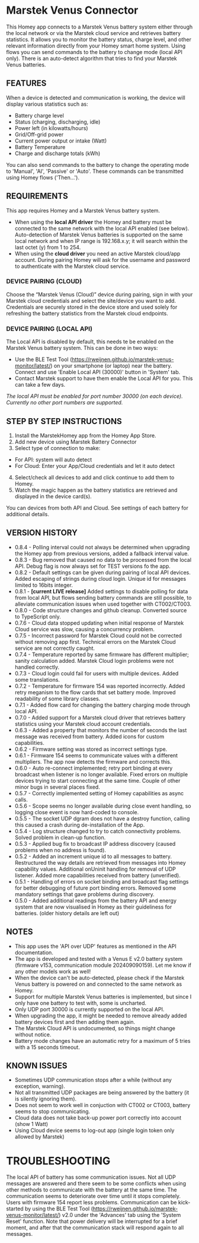 # Marstek Venus Connector

This Homey app connects to a Marstek Venus battery system either through the local network or via the Marstek cloud service and retrieves battery statistics. It allows you to monitor the battery status, charge level, and other relevant information directly from your Homey smart home system. Using flows you can send commands to the battery to change mode (local API only). There is an auto-detect algorithm that tries to find your Marstek Venus batteries.

## FEATURES

When a device is detected and communication is working, the device will display various statistics such as:
- Battery charge level
- Status (charging, discharging, idle)
- Power left (in kilowatts/hours)
- Grid/Off-grid power
- Current power output or intake (Watt)
- Battery Temperature
- Charge and discharge totals (kWh)

You can also send commands to the battery to change the operating mode to 'Manual', 'AI', 'Passive' or 'Auto'. These commands can be transmitted using Homey flows ('Then...').

## REQUIREMENTS

This app requires Homey and a Marstek Venus battery system.

- When using the **local API driver** the Homey and battery must be connected to the same network with the local API enabled (see below). Auto-detection of Marstek Venus batteries is supported on the same local network and when IP range is 192.168.x.y; it will search within the last octet (y) from 1 to 254.
- When using the **cloud driver** you need an active Marstek cloud/app account. During pairing Homey will ask for the username and password to authenticate with the Marstek cloud service.

### DEVICE PAIRING (CLOUD)

Choose the “Marstek Venus (Cloud)” device during pairing, sign in with your Marstek cloud credentials and select the site/device you want to add. Credentials are securely stored in the device store and used solely for refreshing the battery statistics from the Marstek cloud endpoints.

### DEVICE PAIRING (LOCAL API)

The Local API is disabled by default, this needs te be enabled on the Marstek Venus battery system. This can be done in two ways:
- Use the BLE Test Tool (https://rweijnen.github.io/marstek-venus-monitor/latest/) on your smartphone (or laptop) near the battery. Connect and use 'Enable Local API (30000)' button in 'System' tab.
- Contact Marstek support to have them enable the Local API for you. This can take a few days.

*The local API must be enabled for port number 30000 (on each device). Currently no other port numbers are supported.*

## STEP BY STEP INSTRUCTIONS

1. Install the MarstekHomey app from the Homey App Store.
2. Add new device using Marstek Battery Connector
3. Select type of connection to make:
- For API: system will auto detect
- For Cloud: Enter your App/Cloud credentials and let it auto detect
4. Select/check all devices to add and click continue to add them to Homey.
5. Watch the magic happen as the battery statistics are retrieved and displayed in the device card(s).

You can devices from both API and Cloud. See settings of each battery for additional details. 

## VERSION HISTORY

- 0.8.4 - Polling interval could not always be determined when upgrading the Homey app from previous versions, added a fallback interval value.
- 0.8.3 - Bug removed that caused no data to be processed from the local API. Debug flag is now always set for TEST versions fo the app.
- 0.8.2 - Default settings can be given during pairing of local API devices. Added escaping of strings during cloud login. Unique id for messages limited to 16bits integer.
- 0.8.1 - **[current LIVE release]** Added settings to disable polling for data from local API, but flows sending battery commands are still possible, to alleviate communication issues when used together with CT002/CT003.
- 0.8.0 - Code structure changes and github cleanup. Converted source to TypeScript only.
- 0.7.6 - Cloud data stopped updating when initial response of Marstek Cloud service was slow, causing a concurrency problem.
- 0.7.5 - Incorrect password for Marstek Cloud could not be corrected without removing app first. Technical errors on the Marstek Cloud service are not correctly caught.
- 0.7.4 - Temperature reported by same firmware has different multiplier; sanity calculation added. Marstek Cloud login problems were not handled correctly.
- 0.7.3 - Cloud login could fail for users with multiple devices. Added some translations.
- 0.7.2 - Temperature for firmware 154 was reported incorrectly. Added retry meganism to the flow cards that set battery mode. Improved readability of some library classes.
- 0.7.1 - Added flow card for changing the battery charging mode through local API.
- 0.7.0 - Added support for a Marstek cloud driver that retrieves battery statistics using your Marstek cloud account credentials.
- 0.6.3 - Added a property that monitors the number of seconds the last message was received from battery. Added icons for custom capabilities.
- 0.6.2 - Firmware setting was stored as incorrect settings type.
- 0.6.1 - Firmware 154 seems to communicate values with a different multipliers. The app now detects the firmware and corrects this.
- 0.6.0 - Auto re-connect implemented; retry port binding at every broadcast when listener is no longer available. Fixed errors on multiple devices trying to start connecting at the same time. Couple of other minor bugs in several places fixed.
- 0.5.7 - Correctly implemented setting of Homey capabilities as async calls.
- 0.5.6 - Scope seems no longer available during close event handling, so logging close event is now hard-coded to console.
- 0.5.5 - The socket UDP dgram does not have a destroy function, calling this caused a crash during de-installation of the App.
- 0.5.4 - Log structure changed to try to catch connectivity problems. Solved problem in clean-up function.
- 0.5.3 - Applied bug fix to broadcast IP address discovery (caused problems when no address is found).
- 0.5.2 - Added an increment unique id to all messages to battery. Restructured the way details are retrieved from messages into Homey capability values. Additional onUninit handling for removal of UDP listener. Added more capabilities received from battery (unverified).
- 0.5.1 - Handling of errors on socket binding and broadcast flag settings for better debugging of future port binding errors. Removed some mandatory settings that gave problems during discovery.
- 0.5.0 - Added additional readings from the battery API and energy system that are now visualised in Homey as their guideliness for batteries.
(older history details are left out)

## NOTES

- This app uses the 'API over UDP' features as mentioned in the API documentation. 
- The app is developed and tested with a Venus E v2.0 battery system (firmware v153, communication module 202409090159). Let me know if any other models work as well!
- When the device can't be auto-detected, please check if the Marstek Venus battery is powered on and connected to the same network as Homey.
- Support for multiple Marstek Venus batteries is implemented, but since I only have one battery to test with, some is uncharted.
- Only UDP port 30000 is currently supported on the local API.
- When upgrading the app, it might be needed to remove already added battery devices first and then adding them again. 
- The Marstek Cloud API is undocumented, so things might change without notice.
- Battery mode changes have an automatic retry for a maximum of 5 tries with a 15 seconds timeout.

## KNOWN ISSUES

- Sometimes UDP communication stops after a while (without any exception, warning).
- Not all transmitted UDP packages are being answered by the battery (it is silently ignoring them).
- Does not seem to work well in conjuction with CT002 or CT003, battery seems to stop communicating. 
- Cloud data does not take back-up power port correctly into account (show 1 Watt)
- Using Cloud device seems to log-out app (single login token only allowed by Marstek)

# TROUBLESHOOTING

The local API of battery has some communication issues. Not all UDP messages are answered and there seem to be some conflicts when using other methods to communicate with the battery at the same time. The communication seems to deteriorate over time until it stops completely. Users with firmware 154 report less problems. Communication can be kick-started by using the BLE Test Tool (https://rweijnen.github.io/marstek-venus-monitor/latest/) v2.0 under the 'Advances' tab using the 'System Reset' function. Note that power delivery will be interrupted for a brief moment, and after that the communication stack will respond again to all messages.